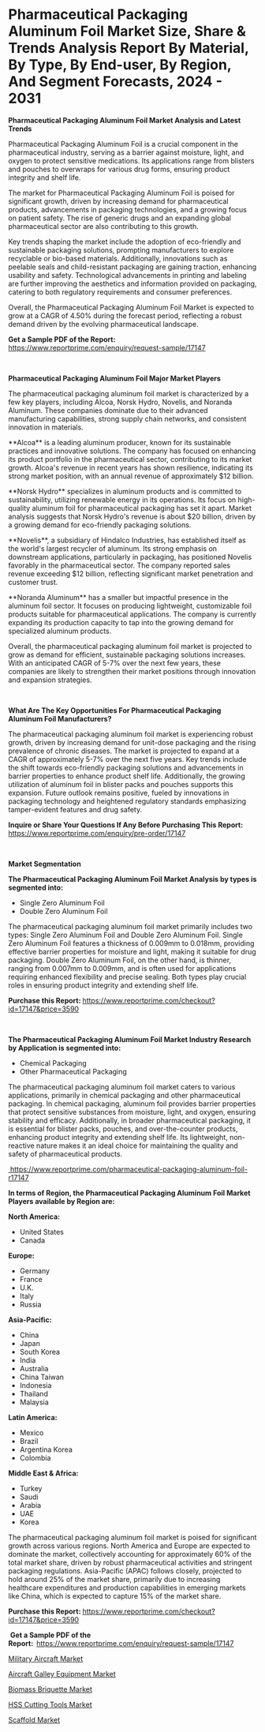 <p><h1>Pharmaceutical Packaging Aluminum Foil Market Size, Share & Trends Analysis Report By Material, By Type, By End-user, By Region, And Segment Forecasts, 2024 - 2031</h1></p><p><strong>Pharmaceutical Packaging Aluminum Foil Market Analysis and Latest Trends</strong></p>
<p><p>Pharmaceutical Packaging Aluminum Foil is a crucial component in the pharmaceutical industry, serving as a barrier against moisture, light, and oxygen to protect sensitive medications. Its applications range from blisters and pouches to overwraps for various drug forms, ensuring product integrity and shelf life. </p><p>The market for Pharmaceutical Packaging Aluminum Foil is poised for significant growth, driven by increasing demand for pharmaceutical products, advancements in packaging technologies, and a growing focus on patient safety. The rise of generic drugs and an expanding global pharmaceutical sector are also contributing to this growth. </p><p>Key trends shaping the market include the adoption of eco-friendly and sustainable packaging solutions, prompting manufacturers to explore recyclable or bio-based materials. Additionally, innovations such as peelable seals and child-resistant packaging are gaining traction, enhancing usability and safety. Technological advancements in printing and labeling are further improving the aesthetics and information provided on packaging, catering to both regulatory requirements and consumer preferences.</p><p>Overall, the Pharmaceutical Packaging Aluminum Foil Market is expected to grow at a CAGR of 4.50% during the forecast period, reflecting a robust demand driven by the evolving pharmaceutical landscape.</p></p>
<p><strong>Get a Sample PDF of the Report:&nbsp;</strong> <a href="https://www.reportprime.com/enquiry/request-sample/17147?utm_campaign=1088&utm_medium=2&utm_source=Github&utm_content=ia&utm_term=19112024&utm_id=pharmaceutical-packaging-aluminum-foil">https://www.reportprime.com/enquiry/request-sample/17147</a></p>
<p>&nbsp;</p>
<p><strong>Pharmaceutical Packaging Aluminum Foil Major Market Players</strong></p>
<p><p>The pharmaceutical packaging aluminum foil market is characterized by a few key players, including Alcoa, Norsk Hydro, Novelis, and Noranda Aluminum. These companies dominate due to their advanced manufacturing capabilities, strong supply chain networks, and consistent innovation in materials.</p><p>**Alcoa** is a leading aluminum producer, known for its sustainable practices and innovative solutions. The company has focused on enhancing its product portfolio in the pharmaceutical sector, contributing to its market growth. Alcoa's revenue in recent years has shown resilience, indicating its strong market position, with an annual revenue of approximately $12 billion.</p><p>**Norsk Hydro** specializes in aluminum products and is committed to sustainability, utilizing renewable energy in its operations. Its focus on high-quality aluminum foil for pharmaceutical packaging has set it apart. Market analysis suggests that Norsk Hydro's revenue is about $20 billion, driven by a growing demand for eco-friendly packaging solutions.</p><p>**Novelis**, a subsidiary of Hindalco Industries, has established itself as the world's largest recycler of aluminum. Its strong emphasis on downstream applications, particularly in packaging, has positioned Novelis favorably in the pharmaceutical sector. The company reported sales revenue exceeding $12 billion, reflecting significant market penetration and customer trust.</p><p>**Noranda Aluminum** has a smaller but impactful presence in the aluminum foil sector. It focuses on producing lightweight, customizable foil products suitable for pharmaceutical applications. The company is currently expanding its production capacity to tap into the growing demand for specialized aluminum products.</p><p>Overall, the pharmaceutical packaging aluminum foil market is projected to grow as demand for efficient, sustainable packaging solutions increases. With an anticipated CAGR of 5-7% over the next few years, these companies are likely to strengthen their market positions through innovation and expansion strategies.</p></p>
<p>&nbsp;</p>
<p><strong>What Are The Key Opportunities For Pharmaceutical Packaging Aluminum Foil Manufacturers?</strong></p>
<p><p>The pharmaceutical packaging aluminum foil market is experiencing robust growth, driven by increasing demand for unit-dose packaging and the rising prevalence of chronic diseases. The market is projected to expand at a CAGR of approximately 5-7% over the next five years. Key trends include the shift towards eco-friendly packaging solutions and advancements in barrier properties to enhance product shelf life. Additionally, the growing utilization of aluminum foil in blister packs and pouches supports this expansion. Future outlook remains positive, fueled by innovations in packaging technology and heightened regulatory standards emphasizing tamper-evident features and drug safety.</p></p>
<p><strong>Inquire or Share Your Questions If Any Before Purchasing This Report:</strong> <a href="https://www.reportprime.com/enquiry/pre-order/17147?utm_campaign=1088&utm_medium=2&utm_source=Github&utm_content=ia&utm_term=19112024&utm_id=pharmaceutical-packaging-aluminum-foil">https://www.reportprime.com/enquiry/pre-order/17147</a></p>
<p>&nbsp;</p>
<p><strong>Market Segmentation</strong></p>
<p><strong>The Pharmaceutical Packaging Aluminum Foil Market Analysis by types is segmented into:</strong></p>
<p><ul><li>Single Zero Aluminum Foil</li><li>Double Zero Aluminum Foil</li></ul></p>
<p><p>The pharmaceutical packaging aluminum foil market primarily includes two types: Single Zero Aluminum Foil and Double Zero Aluminum Foil. Single Zero Aluminum Foil features a thickness of 0.009mm to 0.018mm, providing effective barrier properties for moisture and light, making it suitable for drug packaging. Double Zero Aluminum Foil, on the other hand, is thinner, ranging from 0.007mm to 0.009mm, and is often used for applications requiring enhanced flexibility and precise sealing. Both types play crucial roles in ensuring product integrity and extending shelf life.</p></p>
<p><strong>Purchase this Report:&nbsp;</strong><a href="https://www.reportprime.com/checkout?id=17147&price=3590&utm_campaign=1088&utm_medium=2&utm_source=Github&utm_content=ia&utm_term=19112024&utm_id=pharmaceutical-packaging-aluminum-foil">https://www.reportprime.com/checkout?id=17147&price=3590</a></p>
<p>&nbsp;</p>
<p><strong>The Pharmaceutical Packaging Aluminum Foil Market Industry Research by Application is segmented into:</strong></p>
<p><ul><li>Chemical Packaging</li><li>Other Pharmaceutical Packaging</li></ul></p>
<p><p>The pharmaceutical packaging aluminum foil market caters to various applications, primarily in chemical packaging and other pharmaceutical packaging. In chemical packaging, aluminum foil provides barrier properties that protect sensitive substances from moisture, light, and oxygen, ensuring stability and efficacy. Additionally, in broader pharmaceutical packaging, it is essential for blister packs, pouches, and over-the-counter products, enhancing product integrity and extending shelf life. Its lightweight, non-reactive nature makes it an ideal choice for maintaining the quality and safety of pharmaceutical products.</p></p>
<p><a href="https://www.reportprime.com/pharmaceutical-packaging-aluminum-foil-r17147?utm_campaign=1088&utm_medium=2&utm_source=Github&utm_content=ia&utm_term=19112024&utm_id=pharmaceutical-packaging-aluminum-foil">&nbsp;https://www.reportprime.com/pharmaceutical-packaging-aluminum-foil-r17147</a></p>
<p><strong>In terms of Region, the Pharmaceutical Packaging Aluminum Foil Market Players available by Region are:</strong></p>
<p>
    <p> <strong> North America: </strong>
        <ul>
            <li>United States</li>
            <li>Canada</li>
        </ul>
        </p> 
    <p> <strong> Europe: </strong>
        <ul>
            <li>Germany</li>
            <li>France</li>
            <li>U.K.</li>
            <li>Italy</li>
            <li>Russia</li>
        </ul>
        </p> 
    <p> <strong> Asia-Pacific: </strong>
        <ul>
            <li>China</li>
            <li>Japan</li>
            <li>South Korea</li>
            <li>India</li>
            <li>Australia</li>
            <li>China Taiwan</li>
            <li>Indonesia</li>
            <li>Thailand</li>
            <li>Malaysia</li>
        </ul>
        </p> 
    <p> <strong> Latin America: </strong>
        <ul>
            <li>Mexico</li>
            <li>Brazil</li>
            <li>Argentina Korea</li>
            <li>Colombia</li>
        </ul>
        </p> 
    <p> <strong> Middle East & Africa: </strong>
        <ul>
            <li>Turkey</li>
            <li>Saudi</li>
            <li>Arabia</li>
            <li>UAE</li>
            <li>Korea</li>
        </ul>
    </p>
    </p>
<p><p>The pharmaceutical packaging aluminum foil market is poised for significant growth across various regions. North America and Europe are expected to dominate the market, collectively accounting for approximately 60% of the total market share, driven by robust pharmaceutical activities and stringent packaging regulations. Asia-Pacific (APAC) follows closely, projected to hold around 25% of the market share, primarily due to increasing healthcare expenditures and production capabilities in emerging markets like China, which is expected to capture 15% of the market share.</p></p>
<p><strong>Purchase this Report: </strong><a href="https://www.reportprime.com/checkout?id=17147&price=3590&utm_campaign=1088&utm_medium=2&utm_source=Github&utm_content=ia&utm_term=19112024&utm_id=pharmaceutical-packaging-aluminum-foil">https://www.reportprime.com/checkout?id=17147&price=3590</a></p>
<p>&nbsp;<strong>Get a Sample PDF of the Report:&nbsp;&nbsp;</strong><a href="https://www.reportprime.com/enquiry/request-sample/17147?utm_campaign=1088&utm_medium=2&utm_source=Github&utm_content=ia&utm_term=19112024&utm_id=pharmaceutical-packaging-aluminum-foil">https://www.reportprime.com/enquiry/request-sample/17147</a></p>
<p><strong></strong></p>
<p><p><a href="https://www.linkedin.com/pulse/military-aircraft-market-trends-detailed-study-its-segmentation-qftoe?utm_campaign=1088&utm_medium=2&utm_source=Github&utm_content=ia&utm_term=19112024&utm_id=pharmaceutical-packaging-aluminum-foil">Military Aircraft Market</a></p><p><a href="https://www.linkedin.com/pulse/emerging-technologies-reshaping-aircraft-galley-equipment-alvte?utm_campaign=1088&utm_medium=2&utm_source=Github&utm_content=ia&utm_term=19112024&utm_id=pharmaceutical-packaging-aluminum-foil">Aircraft Galley Equipment Market</a></p><p><a href="https://issuu.com/reportprime-2/docs/biomass-briquette-market-size-2030._35fe87cb03f15b?utm_campaign=1088&utm_medium=2&utm_source=Github&utm_content=ia&utm_term=19112024&utm_id=pharmaceutical-packaging-aluminum-foil">Biomass Briquette Market</a></p><p><a href="https://www.linkedin.com/pulse/hss-cutting-tools-market-matrix-applications-types-cagr-growth-uc3ke?utm_campaign=1088&utm_medium=2&utm_source=Github&utm_content=ia&utm_term=19112024&utm_id=pharmaceutical-packaging-aluminum-foil">HSS Cutting Tools Market</a></p><p><a href="https://issuu.com/reportprime-2/docs/scaffold-market-size-2030.pptx_a9106fe1b20186?utm_campaign=1088&utm_medium=2&utm_source=Github&utm_content=ia&utm_term=19112024&utm_id=pharmaceutical-packaging-aluminum-foil">Scaffold Market</a></p></p>